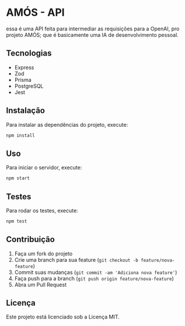 # AMÓS - API
essa é uma API feita para intermediar as requisições para a OpenAI, pro projeto AMÓS; que é basicamente uma IA de desenvolvimento pessoal.

## Tecnologias
- Express
- Zod
- Prisma
- PostgreSQL
- Jest

## Instalação
Para instalar as dependências do projeto, execute:
```bash
npm install
```

## Uso
Para iniciar o servidor, execute:
```bash
npm start
```

## Testes
Para rodar os testes, execute:
```bash
npm test
```

## Contribuição
1. Faça um fork do projeto
2. Crie uma branch para sua feature (`git checkout -b feature/nova-feature`)
3. Commit suas mudanças (`git commit -am 'Adiciona nova feature'`)
4. Faça push para a branch (`git push origin feature/nova-feature`)
5. Abra um Pull Request

## Licença
Este projeto está licenciado sob a Licença MIT.